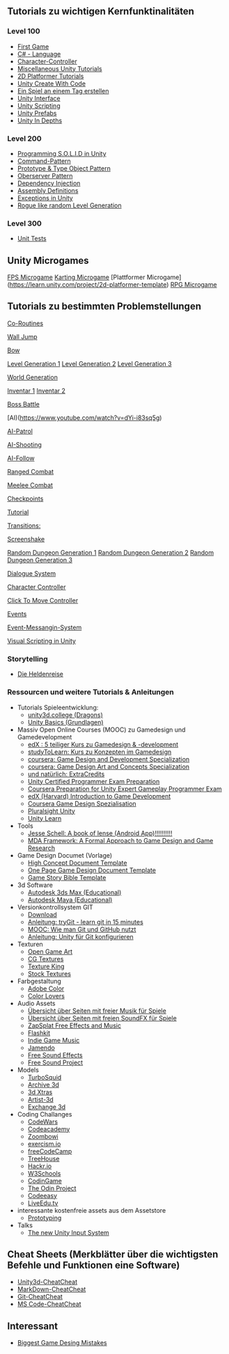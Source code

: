## Tutorials zu wichtigen Kernfunktinalitäten

### Level 100
* [First Game](https://youtu.be/1p5nT2PAOr8) 
* [C# - Language](https://www.youtube.com/playlist?list=PLBIb_auVtBwD5ovBwgGKbQK8d7efdKGlk)
* [Character-Controller](https://www.youtube.com/playlist?list=PLBIb_auVtBwCP0_ZTv1a6P9fnn_CcKrq7)
* [Miscellaneous Unity Tutorials](https://www.youtube.com/watch?v=4pl8DcsCQ_k&list=PLBIb_auVtBwCK_dyk-Wzxvk5I5z441lZd)
* [2D Platformer Tutorials](https://www.youtube.com/playlist?list=PLBIb_auVtBwBotxgdQXn2smO0Fvqqea4-)
* [Unity Create With Code](https://learn.unity.com/course/create-with-code)
* [Ein Spiel an einem Tag erstellen](https://youtu.be/1p5nT2PAOr8)
* [Unity Interface](https://youtu.be/D7v2pjke5sc)
* [Unity Scripting](https://learn.unity.com/project/beginner-gameplay-scripting?courseId=5d532306edbc2a1334dd9aa8)
* [Unity Prefabs](https://youtu.be/H1OkG3a1w-o)
* [Unity In Depths](https://learn.unity.com/course/teaching-game-design-and-development)

### Level 200
* [Programming S.O.L.I.D in Unity](https://game.courses/solid-principles-for-game-development/)
* [Command-Pattern](https://www.youtube.com/watch?v=UoNumkMTx-U)
* [Prototype & Type Object Pattern](https://www.youtube.com/watch?v=Yy7Dt2usGy0)
* [Oberserver Pattern](https://www.youtube.com/watch?v=Yy7Dt2usGy0)
* [Dependency Injection](https://www.youtube.com/watch?v=8dLkhKtv_k8) 
* [Assembly Definitions](https://www.youtube.com/watch?v=HYqOSkHI674)
* [Exceptions in Unity](https://youtu.be/8BnPCav-vfc)
* [Rogue like random Level Generation](https://www.youtube.com/playlist?list=PLBIb_auVtBwClCk31hwqH0yqrbnE8oI75)

### Level 300
* [Unit Tests](https://www.youtube.com/watch?v=PDYB32qAsLU)

## Unity Microgames

[FPS Microgame](https://learn.unity.com/project/fps-template)
[Karting Microgame](https://learn.unity.com/project/karting-template)
[Plattformer Microgame] (https://learn.unity.com/project/2d-platformer-template)
[RPG Microgame](https://learn.unity.com/project/creator-kit-rpg)

## Tutorials zu bestimmten Problemstellungen
[Co-Routines](https://learn.unity.com/tutorial/coroutines)

[Wall Jump](https://www.youtube.com/watch?v=KCzEnKLaaPc)

[Bow](https://www.youtube.com/watch?v=tNwLaGUJTK4)

[Level Generation 1](https://www.youtube.com/watch?v=hk6cUanSfXQ)
[Level Generation 2](https://www.youtube.com/watch?v=XNQQLr0E9TY)
[Level Generation 3](https://www.youtube.com/watch?v=G9Wa0XZ2a2o)

[World Generation](https://www.youtube.com/watch?v=D4EOgZyNk-k)

[Inventar 1](https://www.youtube.com/watch?v=DLAIYSMYy2g)
[Inventar 2](https://www.youtube.com/watch?v=OG7vHstkZqM)

[Boss Battle](https://www.youtube.com/watch?v=cXefXSD2SM0)

[AI)(https://www.youtube.com/watch?v=dYi-i83sq5g)

[AI-Patrol](https://www.youtube.com/watch?v=8eWbSN2T8TE)

[AI-Shooting](https://www.youtube.com/watch?v=_Z1t7MNk0c4)

[AI-Follow](https://www.youtube.com/watch?v=rhoQd6IAtDo)

[Ranged Combat](https://www.youtube.com/watch?v=bY4Hr2x05p8)

[Meelee Combat](https://www.youtube.com/watch?v=1QfxdUpVh5I)

[Checkpoints](https://www.youtube.com/watch?v=ofCLJsSUom0)

[Tutorial](https://www.youtube.com/watch?v=a1RFxtuTVsk)

[Transitions:](https://www.youtube.com/watch?v=Qd2em_ts5vs)

[Screenshake](https://www.youtube.com/watch?v=N24MhfeoUpE)

[Random Dungeon Generation 1](https://www.youtube.com/watch?v=qAf9axsyijY)
[Random Dungeon Generation 2](https://www.youtube.com/watch?v=eR74EjkA_4s)
[Random Dungeon Generation 3](https://www.youtube.com/watch?v=CUdKdHmT8xA)

[Dialogue System](https://www.youtube.com/watch?v=f-oSXg6_AMQ)

[Character Controller](https://www.youtube.com/watch?v=CeXAiaQOzmY)

[Click To Move Controller](https://www.youtube.com/watch?v=KU2CKBlCAxQ)

[Events](https://learn.unity.com/tutorial/events-uh)

[Event-Messangin-System](https://learn.unity.com/tutorial/create-a-simple-messaging-system-with-events)

[Visual Scripting in Unity](https://www.youtube.com/watch?v=8y6akNTUt2Y)

###


### Storytelling
* [Die Heldenreise](https://www.storytellingmasterclass.de/wp/wp-content/uploads/2019/07/Die-Heldenreise.pdf)


### Ressourcen und weitere Tutorials & Anleitungen

- Tutorials Spieleentwicklung:
    - [unity3d.college (Dragons)](https://www.youtube.com/playlist?list=PLB5_EOMkLx_WCGalAUeKXA1I-qQqYY_Sk)
    - [Unity Basics (Grundlagen)](https://learn.unity.com/course/unity-basics?language=en)
- Massiv Open Online Courses (MOOC) zu Gamedesign und Gamedevelopment
    - [edX : 5 teiliger Kurs zu Gamedesign & -development](https://www.edx.org/xseries/video-game-design)
    - [studyToLearn: Kurs zu Konzepten im Gamedesign](https://www.open2study.com/courses/concepts-in-game-development)
    - [coursera: Game Design and Development Specialization](https://www.coursera.org/specializations/game-development)
    - [coursera: Game Design Art and Concepts Specialization](https://www.coursera.org/specializations/game-design)
    - [und natürlich: ExtraCredits](https://www.youtube.com/user/ExtraCreditz)
    - [Unity Certified Programmer Exam Preparation](https://www.coursera.org/specializations/unity-certified-programmer)
    - [Coursera Preparation for Unity Expert Gameplay Programmer Exam](https://blogs.unity3d.com/2018/05/28/now-available-worldwide-unity-certified-programmer/)
    - [edX (Harvard) Introduction to Game Development](https://www.edx.org/course/cs50s-introduction-to-game-development)
    - [Coursera Game Design Spezialisation](https://www.coursera.org/learn/game-development)
    - [Pluralsight Unity](https://www.pluralsight.com/paths/unity-game-development-core-skills)
    - [Unity Learn](https://unity3d.com/de/learn)
- Tools
    - [Jesse Schell: A book of lense (Android App)!!!!!!!!!!](https://play.google.com/store/apps/details?id=com.schellgames.deckoflenses&hl=de)
    - [MDA Framework: A Formal Approach to Game Design and Game Research](http://www.cs.northwestern.edu/~hunicke/MDA.pdf)
- Game Design Documet (Vorlage)
    - [High Concept Document Template](https://www.dropbox.com/s/cit5rsx8f5d5o6b/HighConceptTemplate.pdf?dl=0)
    - [One Page Game Design Document Template](https://www.dropbox.com/s/xfmzl2d64teinre/OnePageGameDesignDocument.pdf?dl=0)
    - [Game Story Bible Template](https://www.dropbox.com/s/hapw4l0bev115r5/GameStoryBibleTemplate.pdf?dl=0)
- 3d Software
    - [Autodesk 3ds Max (Educational)](http://www.autodesk.com/education/free-software/3ds-max)
    - [Autodesk Maya (Educational)](https://www.autodesk.com/education/free-software/maya)
- Versionkontrollsystem GIT
    - [Download](https://git-scm.com)
    - [Anleitung: tryGit - learn git in 15 minutes](https://try.github.io/levels/1/challenges/1)
    - [MOOC: Wie man Git und GitHub nutzt](https://de.udacity.com/course/how-to-use-git-and-github--ud775)
    - [Anleitung: Unity für Git konfigurieren](https://thoughtbot.com/blog/how-to-git-with-unity)
- Texturen
    - [Open Game Art](https://opengameart.org/)
    - [CG Textures](http://www.cgtextures.com/)
    - [Texture King](http://www.textureking.com)
    - [Stock Textures](http://stocktextures.com/)
- Farbgestaltung
    - [Adobe Color](https://color.adobe.com/de/create/color-wheel/)
    - [Color Lovers](http://www.colourlovers.com/)
- Audio Assets
    - [Übersicht über Seiten mit freier Musik für Spiele](https://v-play.net/game-resources/free-music-for-games)
    - [Übersicht über Seiten mit freien SoundFX für Spiele](https://v-play.net/game-resources/16-sites-featuring-free-game-sounds#_noiseforfun.com/)
    - [ZapSplat Free Effects and Music](https://www.zapsplat.com)
    - [Flashkit](http://www.flashkit.com/soundfx/)
    - [Indie Game Music](http://indiegamemusic.com/)
    - [Jamendo](http://www.jamendo.com/)
    - [Free Sound Effects](http://www.freesoundeffects.com/)
    - [Free Sound Project](https://freesound.org/)
- Models
    - [TurboSquid](http://www.turbosquid.com/Search/?KEYWORD=Free)
    - [Archive 3d](http://www.archive3d.net)
    - [3d Xtras](http://www.3dxtras.com/index.asp)
    - [Artist-3d](http://www.artist-3d.com/)
    - [Exchange 3d](http://www.exchange3d.com/FreeModels/cat_35.html)
- Coding Challanges
    - [CodeWars](https://www.codewars.com/)
    - [Codeacademy](https://www.codecademy.com/)
    - [Zoombowi](https://zoombowi.com/)
    - [exercism.io](http://exercism.io/)
    - [freeCodeCamp](https://www.freecodecamp.com/)
    - [TreeHouse](https://teamtreehouse.com/)
    - [Hackr.io](https://hackr.io/)
    - [W3Schools](http://www.w3schools.com/)
    - [CodinGame](https://www.codingame.com/)
    - [The Odin Project](http://www.theodinproject.com/)
    - [Codeeasy](http://codeasy.net/)
    - [LiveEdu.tv](https://www.liveedu.tv/)
- interessante kostenfreie assets aus dem Assetstore
    - [Prototyping](https://assetstore.unity.com/packages/tools/level-design/yume-free-77387)
- Talks
    - [The new Unity Input System](https://www.youtube.com/watch?v=hw3Gk5PoZ6A)
    

## Cheat Sheets (Merkblätter über die wichtigsten Befehle und Funktionen eine Software)

- [Unity3d-CheatCheat](https://www.raywenderlich.com/227-unity-cheat-sheet-and-quick-reference-2018)
- [MarkDown-CheatCheat](https://github.com/adam-p/markdown-here/wiki/Markdown-Cheatsheet)
- [Git-CheatCheat](https://www.git-tower.com/blog/git-cheat-sheet/)
- [MS Code-CheatCheat](https://code.visualstudio.com/shortcuts/keyboard-shortcuts-windows.pdf)

## Interessant
- [Biggest Game Desing Mistakes](https://www.youtube.com/watch?v=5x4Q_SOLN28)
